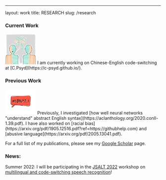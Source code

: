 ---
layout: work
title: RESEARCH
slug: /research

### Current Work
<img src="cs.png" width="100">
I am currently working on Chinese-English code-switching at [C.Psyd](https://c-psyd.github.io/).

### Previous Work
<img src="al.jpg" width="100">
Previously, I investigated [how well neural networks "understand" abstract English syntax](https://aclanthology.org/2020.conll-1.39.pdf). I have also worked on [racial bias](https://arxiv.org/pdf/1905.12516.pdf?ref=https://githubhelp.com) and [abusive language](https://arxiv.org/pdf/2005.13041.pdf). 

For a full list of my publications, please see my [Google Scholar](https://scholar.google.com/citations?user=EOkUV58AAAAJ&hl=en) page. 

### News: 
Summer 2022: I will be participating in the [JSALT 2022](https://www.clsp.jhu.edu/2022-eighth-frederick-jelinek-memorial-summer-workshop/) workshop on [multilingual and code-switching speech recognition](https://www.clsp.jhu.edu/multilingual-and-code-switching/)!

